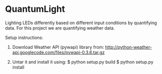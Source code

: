 QuantumLight
============

Lighting LEDs differently based on different input conditions by quantifying data. For this project we are quantifying weather data.


Setup instructions:

1. Download Weather API (pywapi) library from: 
   http://python-weather-api.googlecode.com/files/pywapi-0.3.6.tar.gz

2. Untar it and install it using:
   $ python setup.py build
   $ python setup.py install
